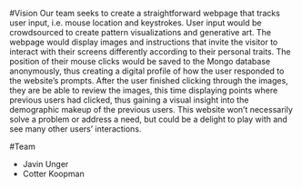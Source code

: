 #Vision
Our team seeks to create a straightforward webpage that tracks user input, i.e. mouse location and keystrokes. User input would be crowdsourced to create pattern visualizations and generative art. The webpage would display images and instructions that invite the visitor to interact with their screens differently according to their personal traits. The position of their mouse clicks would be saved to the Mongo database anonymously, thus creating a digital profile of how the user responded to the website’s prompts.
After the user finished clicking through the images, they are be able to review the images, this time displaying points where previous users had clicked, thus gaining a visual insight into the demographic makeup of the previous users. This website won’t necessarily solve a problem or address a need, but could be a delight to play with and see many other users’ interactions.

#Team
- Javin Unger
- Cotter Koopman
